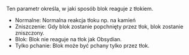 Ten parametr określa, w jaki sposób blok reaguje z tłokiem.

* Normalne: Normalna reakcja tłoku np. na kamień
* Zniszczenie: Gdy blok zostanie popchnięty przez tłok, blok zostanie zniszczony.
* Blok: Blok nie reaguje na tłok jak Obsydian.
* Tylko pchanie: Blok może być pchany tylko przez tłok.